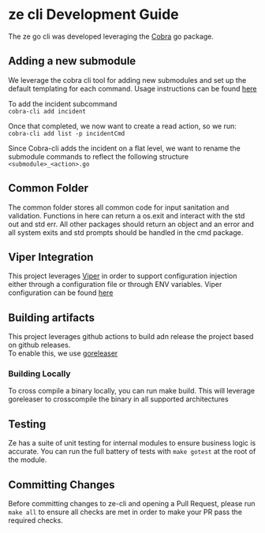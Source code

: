 # ze cli Development Guide
The ze go cli was developed leveraging the [Cobra](https://github.com/spf13/cobra) go package. 

## Adding a new submodule
We leverage the cobra cli tool for adding new submodules and set up the default
templating for each command.  Usage instructions can be found [here](https://github.com/spf13/cobra-cli/blob/main/README.md) 

To add the incident subcommand  
`cobra-cli add incident `

Once that completed, we now want to create a read action, so we run:
`cobra-cli add list -p incidentCmd`

Since Cobra-cli adds the incident on a flat level, we want to rename the 
submodule commands to reflect the following structure 
`<submodule>_<action>.go`

## Common Folder
The common folder stores all common code for input sanitation and validation.
Functions in here can return a os.exit and interact with the std out and std err.
All other packages should return an object and an error and all system exits 
and std prompts should be handled in the cmd package.

## Viper Integration
This project leverages [Viper](https://github.com/spf13/viper) in order to support 
configuration injection either through a configuration file or through ENV variables. 
Viper configuration can be found [here](cmd/root.go)


## Building artifacts 
This project leverages github actions to build adn release the project based on github releases.  
To enable this, we use [goreleaser](https://github.com/goreleaser/goreleaser)

### Building Locally
To cross compile a binary locally, you can run make build.  This will leverage goreleaser to crosscompile the binary in all supported architectures

## Testing 
Ze has a suite of unit testing for internal modules to ensure business logic is accurate. You can run the full battery of tests with `make gotest` at the root of the module.

## Committing Changes
Before committing changes to ze-cli and opening a Pull Request, please run `make all` to ensure all checks are met in order
to make your PR pass the required checks. 
